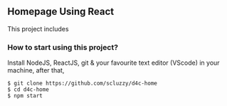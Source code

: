 ## Homepage Using React

This project includes 


### How to start using this project?

Install NodeJS, ReactJS, git & your favourite text editor (VScode) in your machine, after that,
```
$ git clone https://github.com/scluzzy/d4c-home
$ cd d4c-home
$ npm start

```



